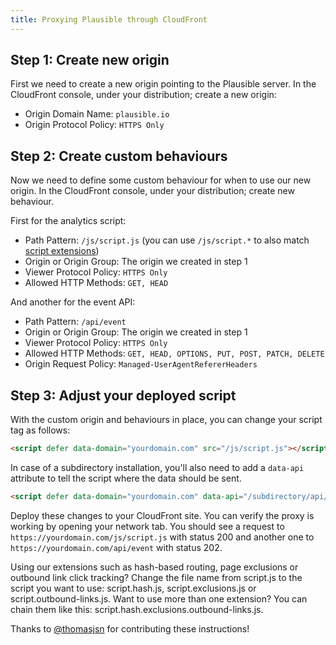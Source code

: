 ```yaml
---
title: Proxying Plausible through CloudFront
---
```


## Step 1: Create new origin

First we need to create a new origin pointing to the Plausible server. In the CloudFront console, under your distribution; create a new origin:

-   Origin Domain Name: `plausible.io`
-   Origin Protocol Policy: `HTTPS Only`

## Step 2: Create custom behaviours

Now we need to define some custom behaviour for when to use our new origin. In the CloudFront console, under your distribution; create new behaviour.

First for the analytics script:

- Path Pattern: `/js/script.js` (you can use `/js/script.*` to also match [script extensions](https://plausible.io/docs/script-extensions))
- Origin or Origin Group: The origin we created in step 1
- Viewer Protocol Policy: `HTTPS Only`
- Allowed HTTP Methods: `GET, HEAD`

And another for the event API:

- Path Pattern: `/api/event`
- Origin or Origin Group: The origin we created in step 1
- Viewer Protocol Policy: `HTTPS Only`
- Allowed HTTP Methods: `GET, HEAD, OPTIONS, PUT, POST, PATCH, DELETE`
- Origin Request Policy: `Managed-UserAgentRefererHeaders`

## Step 3: Adjust your deployed script

With the custom origin and behaviours in place, you can change your script tag as follows:

```html
<script defer data-domain="yourdomain.com" src="/js/script.js"></script>
```

In case of a subdirectory installation, you'll also need to add a `data-api` attribute to tell the script where the data should be sent.

```html
<script defer data-domain="yourdomain.com" data-api="/subdirectory/api/event" src="/subdirectory/js/script.js"></script>
```

Deploy these changes to your CloudFront site. You can verify the proxy is working by opening your network tab. You should see a request to
`https://yourdomain.com/js/script.js` with status 200 and another one to `https://yourdomain.com/api/event` with status 202.

Using our extensions such as hash-based routing, page exclusions or outbound link click tracking? Change the file name from script.js to the script you want to use: script.hash.js, script.exclusions.js or script.outbound-links.js. Want to use more than one extension? You can chain them like this: script.hash.exclusions.outbound-links.js.

Thanks to [@thomasjsn](https://github.com/thomasjsn) for contributing these instructions!
